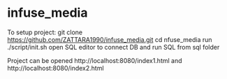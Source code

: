 # infuse_media

To setup project:
git clone https://github.com/ZATTARA1990/infuse_media.git
cd nfuse_media
run ./script/init.sh
open SQL editor to connect DB and run SQL from sql folder

Project can be opened http://localhost:8080/index1.html and http://localhost:8080/index2.html
